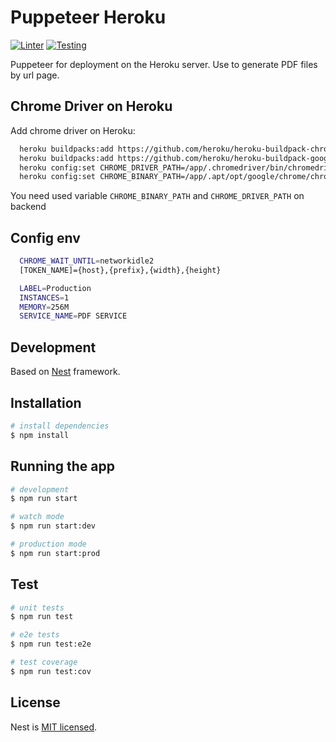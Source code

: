 # Puppeteer Heroku

[![Linter](https://github.com/rieset/puppeteer-heroku/workflows/Linter/badge.svg)](https://github.com/rieset/puppeteer-heroku/actions)
[![Testing](https://github.com/rieset/puppeteer-heroku/workflows/Testing/badge.svg)](https://github.com/rieset/puppeteer-heroku/actions)

Puppeteer for deployment on the Heroku server. Use to generate PDF files by url page.

## Chrome Driver on Heroku

Add chrome driver on Heroku:

```bash
  heroku buildpacks:add https://github.com/heroku/heroku-buildpack-chromedriver
  heroku buildpacks:add https://github.com/heroku/heroku-buildpack-google-chrome
  heroku config:set CHROME_DRIVER_PATH=/app/.chromedriver/bin/chromedriver
  heroku config:set CHROME_BINARY_PATH=/app/.apt/opt/google/chrome/chrome
```

You need used variable `CHROME_BINARY_PATH` and `CHROME_DRIVER_PATH` on backend

## Config env

```bash
  CHROME_WAIT_UNTIL=networkidle2
  [TOKEN_NAME]={host},{prefix},{width},{height}

  LABEL=Production
  INSTANCES=1
  MEMORY=256M
  SERVICE_NAME=PDF SERVICE
```

## Development

Based on [Nest](https://github.com/nestjs/nest) framework.

## Installation

```bash
# install dependencies
$ npm install
```

## Running the app

```bash
# development
$ npm run start

# watch mode
$ npm run start:dev

# production mode
$ npm run start:prod
```

## Test

```bash
# unit tests
$ npm run test

# e2e tests
$ npm run test:e2e

# test coverage
$ npm run test:cov
```

## License

Nest is [MIT licensed](https://github.com/nestjs/nest/blob/master/LICENSE).
